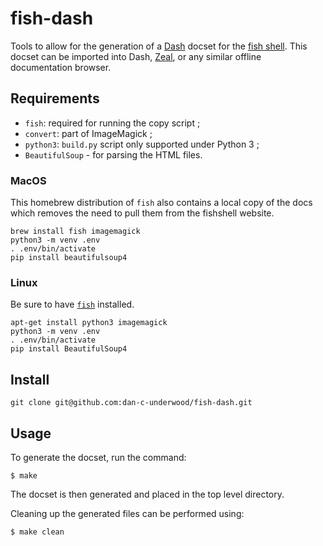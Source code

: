 # fish-dash

Tools to allow for the generation of a [Dash](https://kapeli.com/dash) docset for the [fish shell](http://fishshell.com). This docset can be imported into Dash, [Zeal](http://zealdocs.org), or any similar offline documentation browser.

## Requirements

* `fish`: required for running the copy script ;
* `convert`: part of ImageMagick ;
* `python3`: `build.py` script only supported under Python 3 ;
* `BeautifulSoup` - for parsing the HTML files.

### MacOS

This homebrew distribution of `fish` also contains a local copy of the docs which removes the need to pull them from the fishshell website.
 
    brew install fish imagemagick
    python3 -m venv .env 
    . .env/bin/activate
    pip install beautifulsoup4

### Linux

Be sure to have [`fish`](https://github.com/fish-shell/fish-shell) installed.

    apt-get install python3 imagemagick    
    python3 -m venv .env
    . .env/bin/activate
    pip install BeautifulSoup4

## Install

    git clone git@github.com:dan-c-underwood/fish-dash.git

## Usage

To generate the docset, run the command:

```
$ make
```

The docset is then generated and placed in the top level directory.

Cleaning up the generated files can be performed using:

```
$ make clean
```
